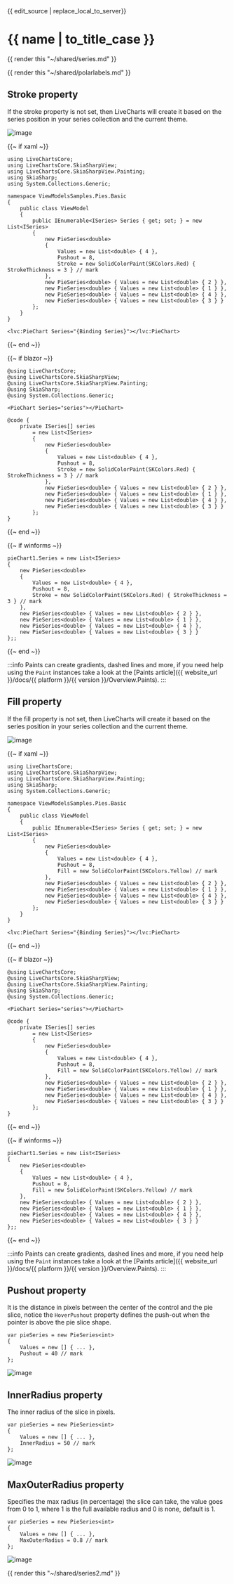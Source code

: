 <div id="edit-this-article-source">
    {{ edit_source | replace_local_to_server}}
</div>

# {{ name | to_title_case }}

{{ render this "~/shared/series.md" }}

{{ render this "~/shared/polarlabels.md" }}

## Stroke property

If the stroke property is not set, then LiveCharts will create it based on the series position in your series collection
and the current theme.

![image](https://raw.githubusercontent.com/beto-rodriguez/LiveCharts2/master/docs/_assets/piestroke.png)

{{~ if xaml ~}}
<pre><code>using LiveChartsCore;
using LiveChartsCore.SkiaSharpView;
using LiveChartsCore.SkiaSharpView.Painting;
using SkiaSharp;
using System.Collections.Generic;

namespace ViewModelsSamples.Pies.Basic
{
    public class ViewModel
    {
        public IEnumerable&lt;ISeries> Series { get; set; } = new List&lt;ISeries>
        {
            new PieSeries&lt;double>
            {
                Values = new List&lt;double> { 4 },
                Pushout = 8,
                Stroke = new SolidColorPaint(SKColors.Red) { StrokeThickness = 3 } // mark
            },
            new PieSeries&lt;double> { Values = new List&lt;double> { 2 } },
            new PieSeries&lt;double> { Values = new List&lt;double> { 1 } },
            new PieSeries&lt;double> { Values = new List&lt;double> { 4 } },
            new PieSeries&lt;double> { Values = new List&lt;double> { 3 } }
        };
    }
}</code></pre>

<pre><code>&lt;lvc:PieChart Series="{Binding Series}">&lt;/lvc:PieChart></code></pre>
{{~ end ~}}

{{~ if blazor ~}}
<pre><code>@using LiveChartsCore;
@using LiveChartsCore.SkiaSharpView;
@using LiveChartsCore.SkiaSharpView.Painting;
@using SkiaSharp;
@using System.Collections.Generic;

&lt;PieChart Series="series">&lt;/PieChart>

@code {
    private ISeries[] series 
        = new List&lt;ISeries>
        {
            new PieSeries&lt;double>
            {
                Values = new List&lt;double> { 4 },
                Pushout = 8,
                Stroke = new SolidColorPaint(SKColors.Red) { StrokeThickness = 3 } // mark
            },
            new PieSeries&lt;double> { Values = new List&lt;double> { 2 } },
            new PieSeries&lt;double> { Values = new List&lt;double> { 1 } },
            new PieSeries&lt;double> { Values = new List&lt;double> { 4 } },
            new PieSeries&lt;double> { Values = new List&lt;double> { 3 } }
        };
}</code></pre>
{{~ end ~}}

{{~ if winforms ~}}
<pre><code>pieChart1.Series = new List&lt;ISeries>
{
    new PieSeries&lt;double>
    {
        Values = new List&lt;double> { 4 },
        Pushout = 8,
        Stroke = new SolidColorPaint(SKColors.Red) { StrokeThickness = 3 } // mark
    },
    new PieSeries&lt;double> { Values = new List&lt;double> { 2 } },
    new PieSeries&lt;double> { Values = new List&lt;double> { 1 } },
    new PieSeries&lt;double> { Values = new List&lt;double> { 4 } },
    new PieSeries&lt;double> { Values = new List&lt;double> { 3 } }
};;</code></pre>
{{~ end ~}}

:::info
Paints can create gradients, dashed lines and more, if you need help using the `Paint` instances take 
a look at the [Paints article]({{ website_url }}/docs/{{ platform }}/{{ version }}/Overview.Paints).
:::

## Fill property

If the fill property is not set, then LiveCharts will create it based on the series position in your series collection
and the current theme.

![image](https://raw.githubusercontent.com/beto-rodriguez/LiveCharts2/master/docs/_assets/piefill.png)

{{~ if xaml ~}}
<pre><code>using LiveChartsCore;
using LiveChartsCore.SkiaSharpView;
using LiveChartsCore.SkiaSharpView.Painting;
using SkiaSharp;
using System.Collections.Generic;

namespace ViewModelsSamples.Pies.Basic
{
    public class ViewModel
    {
        public IEnumerable&lt;ISeries> Series { get; set; } = new List&lt;ISeries>
        {
            new PieSeries&lt;double>
            {
                Values = new List&lt;double> { 4 },
                Pushout = 8,
                Fill = new SolidColorPaint(SKColors.Yellow) // mark
            },
            new PieSeries&lt;double> { Values = new List&lt;double> { 2 } },
            new PieSeries&lt;double> { Values = new List&lt;double> { 1 } },
            new PieSeries&lt;double> { Values = new List&lt;double> { 4 } },
            new PieSeries&lt;double> { Values = new List&lt;double> { 3 } }
        };
    }
}</code></pre>

<pre><code>&lt;lvc:PieChart Series="{Binding Series}">&lt;/lvc:PieChart></code></pre>
{{~ end ~}}

{{~ if blazor ~}}
<pre><code>@using LiveChartsCore;
@using LiveChartsCore.SkiaSharpView;
@using LiveChartsCore.SkiaSharpView.Painting;
@using SkiaSharp;
@using System.Collections.Generic;

&lt;PieChart Series="series">&lt;/PieChart>

@code {
    private ISeries[] series 
        = new List&lt;ISeries>
        {
            new PieSeries&lt;double>
            {
                Values = new List&lt;double> { 4 },
                Pushout = 8,
                Fill = new SolidColorPaint(SKColors.Yellow) // mark
            },
            new PieSeries&lt;double> { Values = new List&lt;double> { 2 } },
            new PieSeries&lt;double> { Values = new List&lt;double> { 1 } },
            new PieSeries&lt;double> { Values = new List&lt;double> { 4 } },
            new PieSeries&lt;double> { Values = new List&lt;double> { 3 } }
        };
}</code></pre>
{{~ end ~}}

{{~ if winforms ~}}
<pre><code>pieChart1.Series = new List&lt;ISeries>
{
    new PieSeries&lt;double>
    {
        Values = new List&lt;double> { 4 },
        Pushout = 8,
        Fill = new SolidColorPaint(SKColors.Yellow) // mark
    },
    new PieSeries&lt;double> { Values = new List&lt;double> { 2 } },
    new PieSeries&lt;double> { Values = new List&lt;double> { 1 } },
    new PieSeries&lt;double> { Values = new List&lt;double> { 4 } },
    new PieSeries&lt;double> { Values = new List&lt;double> { 3 } }
};;</code></pre>
{{~ end ~}}

:::info
Paints can create gradients, dashed lines and more, if you need help using the `Paint` instances take 
a look at the [Paints article]({{ website_url }}/docs/{{ platform }}/{{ version }}/Overview.Paints).
:::

## Pushout property

It is the distance in pixels between the center of the control and the pie slice, notice the 
`HoverPushout` property defines the push-out when the pointer is above the pie slice shape.

<pre><code>var pieSeries = new PieSeries&lt;int>
{
    Values = new [] { ... },
    Pushout = 40 // mark
};</code></pre>

![image](https://raw.githubusercontent.com/beto-rodriguez/LiveCharts2/master/docs/_assets/piepushout.png)

## InnerRadius property

The inner radius of the slice in pixels.

<pre><code>var pieSeries = new PieSeries&lt;int>
{
    Values = new [] { ... },
    InnerRadius = 50 // mark 
};</code></pre>

![image](https://raw.githubusercontent.com/beto-rodriguez/LiveCharts2/master/docs/_assets/pieInnerRadius.png)

## MaxOuterRadius property

Specifies the max radius (in percentage) the slice can take, the value goes from 0 to 1, where 1 is the full available radius and 0 is none, default is 1.

<pre><code>var pieSeries = new PieSeries&lt;int>
{
    Values = new [] { ... },
    MaxOuterRadius = 0.8 // mark
};</code></pre>

![image](https://raw.githubusercontent.com/beto-rodriguez/LiveCharts2/master/docs/_assets/piemaxoutter.png)

{{ render this "~/shared/series2.md" }}